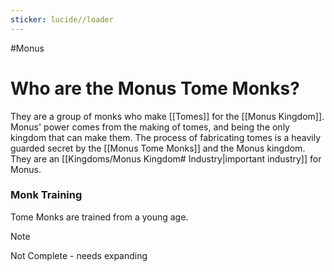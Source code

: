 ```yaml
---
sticker: lucide//loader
---
```

#Monus 

# Who are the Monus Tome Monks?
They are a group of monks who make [[Tomes]] for the [[Monus Kingdom]]. Monus' power comes from the making of tomes, and being the only kingdom that can make them. The process of fabricating tomes is a heavily guarded secret by the [[Monus Tome Monks]] and the Monus kingdom. They are an [[Kingdoms/Monus Kingdom# Industry|important industry]] for Monus.
### Monk Training  
Tome Monks are trained from a young age.
> [!NOTE]
> Not Complete - needs expanding
